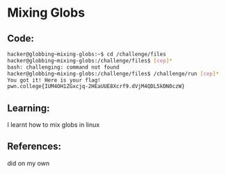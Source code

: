 # Mixing Globs
## Code:
```bash
hacker@globbing~mixing-globs:~$ cd /challenge/files
hacker@globbing~mixing-globs:/challenge/files$ [cep]*
bash: challenging: command not found
hacker@globbing~mixing-globs:/challenge/files$ /challenge/run [cep]*
You got it! Here is your flag!
pwn.college{IUM4OH1ZGxcjq-2HEaUUE8Xcrf9.dVjM4QDL5kDN0czW}

```
## Learning:
 I learnt how to mix globs in linux
## References:
 did on my own
